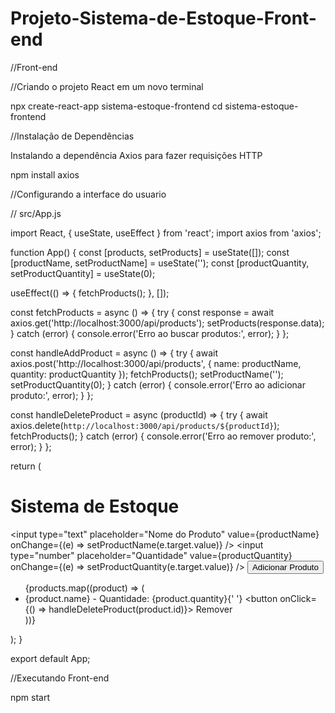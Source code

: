 # Projeto-Sistema-de-Estoque-Front-end
//Front-end

//Criando o projeto React em um novo terminal 

npx create-react-app sistema-estoque-frontend
cd sistema-estoque-frontend


//Instalação de Dependências

Instalando a dependência Axios para fazer requisições HTTP

npm install axios


//Configurando a interface do usuario 

// src/App.js

import React, { useState, useEffect } from 'react';
import axios from 'axios';

function App() {
  const [products, setProducts] = useState([]);
  const [productName, setProductName] = useState('');
  const [productQuantity, setProductQuantity] = useState(0);

  useEffect(() => {
    fetchProducts();
  }, []);

  const fetchProducts = async () => {
    try {
      const response = await axios.get('http://localhost:3000/api/products');
      setProducts(response.data);
    } catch (error) {
      console.error('Erro ao buscar produtos:', error);
    }
  };

  const handleAddProduct = async () => {
    try {
      await axios.post('http://localhost:3000/api/products', {
        name: productName,
        quantity: productQuantity
      });
      fetchProducts();
      setProductName('');
      setProductQuantity(0);
    } catch (error) {
      console.error('Erro ao adicionar produto:', error);
    }
  };

  const handleDeleteProduct = async (productId) => {
    try {
      await axios.delete(`http://localhost:3000/api/products/${productId}`);
      fetchProducts();
    } catch (error) {
      console.error('Erro ao remover produto:', error);
    }
  };

  return (
    <div className="App">
      <h1>Sistema de Estoque</h1>
      <div>
        <input
          type="text"
          placeholder="Nome do Produto"
          value={productName}
          onChange={(e) => setProductName(e.target.value)}
        />
        <input
          type="number"
          placeholder="Quantidade"
          value={productQuantity}
          onChange={(e) => setProductQuantity(e.target.value)}
        />
        <button onClick={handleAddProduct}>Adicionar Produto</button>
      </div>
      <ul>
        {products.map((product) => (
          <li key={product.id}>
            {product.name} - Quantidade: {product.quantity}{' '}
            <button onClick={() => handleDeleteProduct(product.id)}>
              Remover
            </button>
          </li>
        ))}
      </ul>
    </div>
  );
}

export default App;


//Executando Front-end 

npm start

